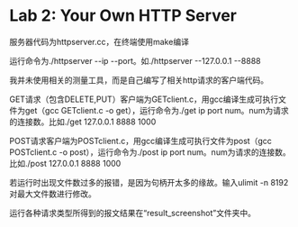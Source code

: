 # Lab 2: Your Own HTTP Server
服务器代码为httpserver.cc，在终端使用make编译

运行命令为./httpserver --ip --port。如./httpserver --127.0.0.1 --8888

我并未使用相关的测量工具，而是自己编写了相关http请求的客户端代码。

GET请求（包含DELETE,PUT）客户端为GETclient.c，用gcc编译生成可执行文件为get（gcc GETclient.c -o get），运行命令为./get ip port num。num为请求的连接数。比如./get 127.0.0.1 8888 1000

POST请求客户端为POSTclient.c，用gcc编译生成可执行文件为post（gcc POSTclient.c -o post），运行命令为./post ip port num。num为请求的连接数。比如./post 127.0.0.1 8888 1000

若运行时出现文件数过多的报错，是因为句柄开太多的缘故。输入ulimit -n 8192对最大文件数进行修改。

运行各种请求类型所得到的报文结果在“result_screenshot”文件夹中。
